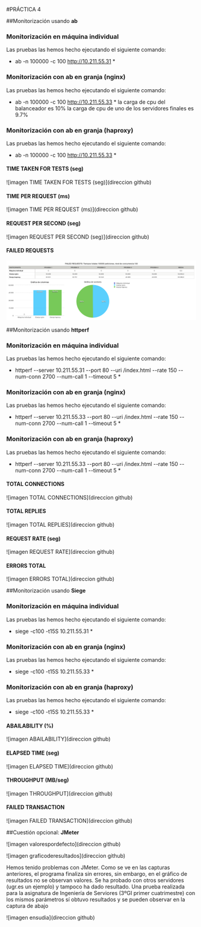 #PRÁCTICA 4

##Monitorización usando **ab**
### Monitorización en **máquina individual**
Las pruebas las hemos hecho ejecutando el siguiente comando:
* ab -n 100000 -c 100 http://10.211.55.31 *

### Monitorización con **ab** en **granja (nginx)**
Las pruebas las hemos hecho ejecutando el siguiente comando:
* ab -n 100000 -c 100 http://10.211.55.33 *
la carga de cpu del balanceador es 10%
la carga de cpu de uno de los servidores finales es 9.7%

### Monitorización con **ab** en **granja (haproxy)**
Las pruebas las hemos hecho ejecutando el siguiente comando:
* ab -n 100000 -c 100 http://10.211.55.33 *

#### TIME TAKEN FOR TESTS (seg)
![imagen TIME TAKEN FOR TESTS (seg)](direccion github)

#### TIME PER REQUEST (ms)
![imagen TIME PER REQUEST (ms)](direccion github)

#### REQUEST PER SECOND (seg)
![imagen REQUEST PER SECOND (seg)](direccion github)

#### FAILED REQUESTS
![imagen FAILED REQUESTS](https://github.com/ignaciorecuerda/Practicas/blob/master/Practica4/ab/imagenes%20graficas/ab-FAILED%20REQUESTS.png) 




##Monitorización usando **httperf**
### Monitorización en **máquina individual**
Las pruebas las hemos hecho ejecutando el siguiente comando:
* httperf --server 10.211.55.31 --port 80 --uri /index.html --rate 150 --num-conn 2700 --num-call 1 --timeout 5 *

### Monitorización con **ab** en **granja (nginx)**
Las pruebas las hemos hecho ejecutando el siguiente comando:
* httperf --server 10.211.55.33 --port 80 --uri /index.html --rate 150 --num-conn 2700 --num-call 1 --timeout 5 *

### Monitorización con **ab** en **granja (haproxy)**
Las pruebas las hemos hecho ejecutando el siguiente comando:
* httperf --server 10.211.55.33 --port 80 --uri /index.html --rate 150 --num-conn 2700 --num-call 1 --timeout 5 *

#### TOTAL CONNECTIONS
![imagen TOTAL CONNECTIONS](direccion github)

#### TOTAL REPLIES
![imagen TOTAL REPLIES](direccion github)

#### REQUEST RATE (seg)
![imagen REQUEST RATE](direccion github)

#### ERRORS TOTAL
![imagen ERRORS TOTAL](direccion github)




##Monitorización usando **Siege**
### Monitorización en **máquina individual**
Las pruebas las hemos hecho ejecutando el siguiente comando:
* siege -c100 -t15S 10.211.55.31 *

### Monitorización con **ab** en **granja (nginx)**
Las pruebas las hemos hecho ejecutando el siguiente comando:
* siege -c100 -t15S 10.211.55.33 *

### Monitorización con **ab** en **granja (haproxy)**
Las pruebas las hemos hecho ejecutando el siguiente comando:
* siege -c100 -t15S 10.211.55.33 *

#### ABAILABILITY (%)
![imagen ABAILABILITY](direccion github)

#### ELAPSED TIME (seg)
![imagen ELAPSED TIME](direccion github)

#### THROUGHPUT (MB/seg)
![imagen THROUGHPUT](direccion github)

#### FAILED TRANSACTION
![imagen FAILED TRANSACTION](direccion github)


##Cuestión opcional: **JMeter**

![imagen valorespordefecto](direccion github)

![imagen graficoderesultados](direccion github)

Hemos tenido problemas con JMeter. Como se ve en las capturas anteriores, el programa finaliza sin errores, sin embargo, en el gráfico de resultados no se observan valores. Se ha probado con otros servidores (ugr.es un ejemplo) y tampoco ha dado resultado.
Una prueba realizada para la asignatura de Ingeniería de Serviores (3ºGI primer cuatrimestre) con los mismos parámetros sí obtuvo resultados y se pueden observar en la captura de abajo

![imagen ensudia](direccion github)
